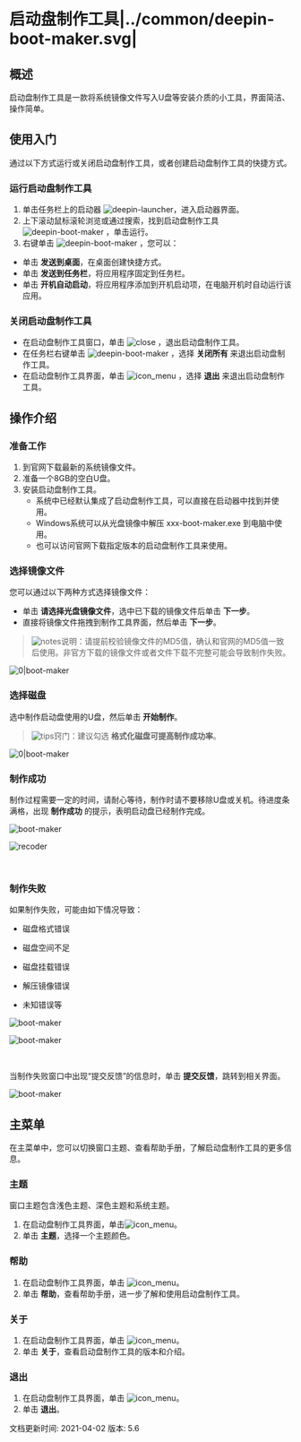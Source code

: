 # 启动盘制作工具|../common/deepin-boot-maker.svg|

## 概述

启动盘制作工具是一款将系统镜像文件写入U盘等安装介质的小工具，界面简洁、操作简单。

## 使用入门

通过以下方式运行或关闭启动盘制作工具，或者创建启动盘制作工具的快捷方式。

### 运行启动盘制作工具

1. 单击任务栏上的启动器 ![deepin-launcher](icon/deepin-launcher.svg)，进入启动器界面。
2. 上下滚动鼠标滚轮浏览或通过搜索，找到启动盘制作工具![deepin-boot-maker](icon/deepin-boot-maker.svg) ，单击运行。
3. 右键单击 ![deepin-boot-maker](icon/deepin-boot-maker.svg)  ，您可以：
 - 单击 **发送到桌面**，在桌面创建快捷方式。
 - 单击 **发送到任务栏**，将应用程序固定到任务栏。
 - 单击 **开机自动启动**，将应用程序添加到开机启动项，在电脑开机时自动运行该应用。


### 关闭启动盘制作工具

   - 在启动盘制作工具窗口，单击 ![close](icon/close.svg) ，退出启动盘制作工具。
   - 在任务栏右键单击 ![deepin-boot-maker](icon/deepin-boot-maker.svg) ，选择 **关闭所有** 来退出启动盘制作工具。
   - 在启动盘制作工具界面，单击 ![icon_menu](icon/icon_menu.svg) ，选择 **退出** 来退出启动盘制作工具。

## 操作介绍

### 准备工作

1. 到官网下载最新的系统镜像文件。
2. 准备一个8GB的空白U盘。
3. 安装启动盘制作工具。
   - 系统中已经默认集成了启动盘制作工具，可以直接在启动器中找到并使用。
   - Windows系统可以从光盘镜像中解压 xxx-boot-maker.exe 到电脑中使用。
   - 也可以访问官网下载指定版本的启动盘制作工具来使用。

### 选择镜像文件

您可以通过以下两种方式选择镜像文件：

- 单击 **请选择光盘镜像文件**，选中已下载的镜像文件后单击 **下一步**。
- 直接将镜像文件拖拽到制作工具界面，然后单击 **下一步**。

> ![notes](icon/notes.svg)说明：请提前校验镜像文件的MD5值，确认和官网的MD5值一致后使用。非官方下载的镜像文件或者文件下载不完整可能会导致制作失败。

![0|boot-maker](jpg/select-file.png)

### 选择磁盘

选中制作启动盘使用的U盘，然后单击 **开始制作**。

> ![tips](icon/tips.svg)窍门：建议勾选 **格式化磁盘可提高制作成功率**。

![0|boot-maker](jpg/select-disk.png)

### 制作成功

制作过程需要一定的时间，请耐心等待，制作时请不要移除U盘或关机。待进度条满格，出现 **制作成功** 的提示，表明启动盘已经制作完成。


![boot-maker](jpg/boot-making.png)

![recoder](jpg/success.png)

&nbsp;&nbsp;&nbsp;&nbsp;&nbsp;&nbsp;&nbsp;&nbsp;&nbsp;&nbsp;&nbsp;&nbsp;&nbsp;

### 制作失败

如果制作失败，可能由如下情况导致：

- 磁盘格式错误

- 磁盘空间不足

- 磁盘挂载错误 

- 解压镜像错误

- 未知错误等

![boot-maker](jpg/failed.png)

![boot-maker](jpg/failed-02.png)

&nbsp;&nbsp;&nbsp;&nbsp;&nbsp;&nbsp;&nbsp;&nbsp;&nbsp;&nbsp;&nbsp;&nbsp;&nbsp;

当制作失败窗口中出现“提交反馈”的信息时，单击 **提交反馈**，跳转到相关界面。

![boot-maker](jpg/failed-01.png)


## 主菜单

在主菜单中，您可以切换窗口主题、查看帮助手册，了解启动盘制作工具的更多信息。

### 主题

窗口主题包含浅色主题、深色主题和系统主题。

1. 在启动盘制作工具界面，单击![icon_menu](icon/icon_menu.svg)。
2. 单击 **主题**，选择一个主题颜色。

### 帮助

1. 在启动盘制作工具界面，单击 ![icon_menu](icon/icon_menu.svg)。
2. 单击 **帮助**，查看帮助手册，进一步了解和使用启动盘制作工具。

### 关于

1. 在启动盘制作工具界面，单击 ![icon_menu](icon/icon_menu.svg)。
2. 单击 **关于**，查看启动盘制作工具的版本和介绍。

### 退出

1. 在启动盘制作工具界面，单击 ![icon_menu](icon/icon_menu.svg)。
2. 单击 **退出**。


<div class="version-info"><span>文档更新时间: 2021-04-02</span><span> 版本: 5.6</span></div>